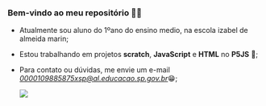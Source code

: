 ### Bem-vindo ao meu repositório 🗿🥂

- Atualmente sou aluno do 1ºano do ensino medio, na escola izabel de almeida marin;
- Estou trabalhando em projetos **scratch**, **JavaScript** e **HTML** no **P5JS** 🎨;
- Para contato ou dúvidas, me envie um e-mail *0000109885875xsp@al.educacao.sp.gov.br*😁;

  ![](https://media1.tenor.com/m/aPgTU-Z9j1MAAAAd/funny-dogs-cute.gif)
